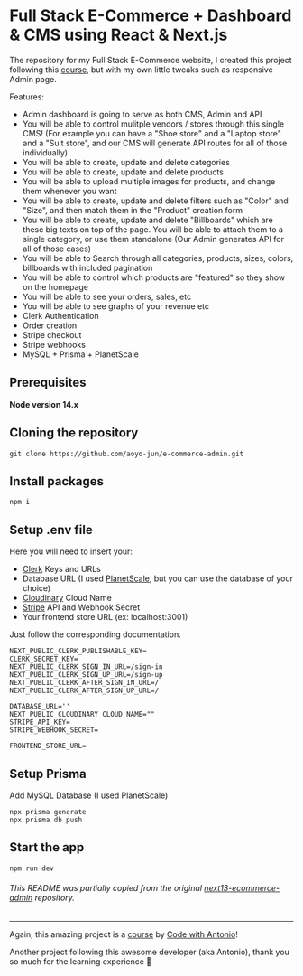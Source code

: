 # Full Stack E-Commerce + Dashboard & CMS using React & Next.js

The repository for my Full Stack E-Commerce website, I created this project following this [course](https://www.youtube.com/watch?v=5miHyP6lExg), but with my own little tweaks such as responsive Admin page.

Features:

* Admin dashboard is going to serve as both CMS, Admin and API
* You will be able to control mulitple vendors / stores through this single CMS! (For example you can have a "Shoe store" and a "Laptop store" and a "Suit store", and our CMS will generate API routes for all of those individually)
* You will be able to create, update and delete categories
* You will be able to create, update and delete products
* You will be able to upload multiple images for products, and change them whenever you want
* You will be able to create, update and delete filters such as "Color" and "Size", and then match them in the "Product" creation form
* You will be able to create, update and delete "Billboards" which are these big texts on top of the page. You will be able to attach them to a single category, or use them standalone (Our Admin generates API for all of those cases)
* You will be able to Search through all categories, products, sizes, colors, billboards with included pagination
* You will be able to control which products are "featured" so they show on the homepage
* You will be able to see your orders, sales, etc
* You will be able to see graphs of your revenue etc
* Clerk Authentication
* Order creation
* Stripe checkout
* Stripe webhooks
* MySQL + Prisma + PlanetScale

## Prerequisites

**Node version 14.x**

## Cloning the repository
```
git clone https://github.com/aoyo-jun/e-commerce-admin.git
```
## Install packages
```
npm i
```
## Setup .env file
Here you will need to insert your:
* [Clerk](https://clerk.com/) Keys and URLs
* Database URL (I used [PlanetScale](https://planetscale.com/), but you can use the database of your choice)
* [Cloudinary](https://cloudinary.com/) Cloud Name
* [Stripe](https://stripe.com/) API and Webhook Secret
* Your frontend store URL (ex: localhost:3001)

Just follow the corresponding documentation.
```
NEXT_PUBLIC_CLERK_PUBLISHABLE_KEY=
CLERK_SECRET_KEY=
NEXT_PUBLIC_CLERK_SIGN_IN_URL=/sign-in
NEXT_PUBLIC_CLERK_SIGN_UP_URL=/sign-up
NEXT_PUBLIC_CLERK_AFTER_SIGN_IN_URL=/
NEXT_PUBLIC_CLERK_AFTER_SIGN_UP_URL=/

DATABASE_URL=''
NEXT_PUBLIC_CLOUDINARY_CLOUD_NAME=""
STRIPE_API_KEY=
STRIPE_WEBHOOK_SECRET=

FRONTEND_STORE_URL=
```
## Setup Prisma
Add MySQL Database (I used PlanetScale)
```
npx prisma generate
npx prisma db push
```
## Start the app
```
npm run dev
```
###### This README was partially copied from the original [next13-ecommerce-admin](https://github.com/AntonioErdeljac/next13-ecommerce-admin) repository.

___

Again, this amazing project is a [course](https://www.youtube.com/watch?v=5miHyP6lExg) by [Code with Antonio](https://www.youtube.com/@codewithantonio)!

Another project following this awesome developer (aka Antonio), thank you so much for the learning experience 🙏
